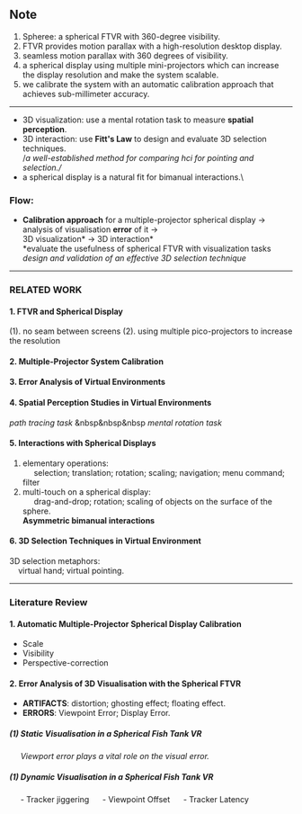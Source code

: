 ## Note

1. Spheree: a spherical FTVR with 360-degree visibility.
2. FTVR provides motion parallax with a high-resolution desktop display.
3. seamless motion parallax with 360 degrees of visibility.
4. a spherical display using multiple mini-projectors which can increase the display resolution and make the system scalable.
5. we calibrate the system with an automatic calibration approach that achieves sub-millimeter accuracy.
---------------
* 3D visualization: use a mental rotation task to measure **spatial perception**.
* 3D interaction: use **Fitt's Law** to design and evaluate 3D selection techniques.\
/*a well-established method for comparing hci for pointing and selection./*
* a spherical display is a natural fit for bimanual interactions.\
### Flow:
- **Calibration approach** for a multiple-projector spherical display -> analysis of visualisation **error** of it -> \
3D visualization*  -> 3D interaction* \
*evaluate the usefulness of spherical FTVR with visualization tasks\
*design and validation of an effective 3D selection technique*
----------------

### RELATED WORK
#### 1. FTVR and Spherical Display
(1). no seam between screens
(2). using multiple pico-projectors to increase the resolution

#### 2. Multiple-Projector System Calibration
#### 3. Error Analysis of Virtual Environments
#### 4. Spatial Perception Studies in Virtual Environments
*path tracing task* &nbsp&nbsp&nbsp *mental rotation task*
#### 5. Interactions with Spherical Displays
1. elementary operations: \
&nbsp;&nbsp;&nbsp;&nbsp; selection; translation; rotation; scaling; navigation; menu command; filter
2. multi-touch on a spherical display:\
&nbsp;&nbsp;&nbsp;&nbsp; drag-and-drop; rotation; scaling of objects on the surface of the sphere.\
**Asymmetric bimanual interactions**
#### 6. 3D Selection Techniques in Virtual Environment
3D selection metaphors:\
&nbsp;&nbsp;&nbsp; virtual hand; virtual pointing.

-----------------------
### Literature Review
#### 1. Automatic Multiple-Projector Spherical Display Calibration
- Scale
- Visibility
- Perspective-correction
#### 2. Error Analysis of 3D Visualisation with the Spherical FTVR
- **ARTIFACTS**: distortion; ghosting effect; floating effect.
- **ERRORS**: Viewpoint Error; Display Error.
##### (1) Static Visualisation in a Spherical Fish Tank VR
&nbsp;&nbsp;&nbsp;&nbsp; *Viewport error plays a vital role on the visual error.*
##### (1) Dynamic Visualisation in a Spherical Fish Tank VR
&nbsp;&nbsp;&nbsp;&nbsp; - Tracker jiggering
&nbsp;&nbsp;&nbsp;&nbsp; - Viewpoint Offset
&nbsp;&nbsp;&nbsp;&nbsp; - Tracker Latency





